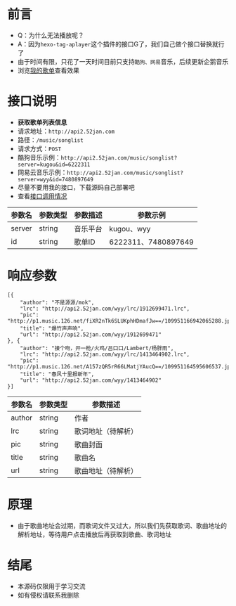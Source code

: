 # 前言
- Q：为什么无法播放呢？
- A：因为`hexo-tag-aplayer`这个插件的接口G了，我们自己做个接口替换就行了
- 由于时间有限，只花了一天时间目前只支持`酷狗、网易`音乐，后续更新企鹅音乐
- 浏览[我的歌单](http://www.app966.cn/music/)查看效果

# 接口说明
- **获取歌单列表信息**
- 请求地址：`http://api2.52jan.com`
- 路径：`/music/songlist`
- 请求方式：`POST`
- 酷狗音乐示例：`http://api2.52jan.com/music/songlist?server=kugou&id=6222311`
- 网易云音乐示例：`http://api2.52jan.com/music/songlist?server=wyy&id=7480897649`
- 尽量不要用我的接口，下载源码自己部署吧
- 查看[接口调用情况](https://www.app966.cn/charts/)

参数名|参数类型|参数描述|参数示例
---|---|---|---
server|string|音乐平台|kugou、wyy
id|string|歌单ID|6222311、7480897649

# 响应参数
```
[{
	"author": "不是源源/mok",
	"lrc": "http://api2.52jan.com/wyy/lrc/1912699471.lrc",
	"pic": "http://p1.music.126.net/fiXR2nTk6SLUKphHDmafJw==/109951166942065288.jpg",
	"title": "爆竹声声响",
	"url": "http://api2.52jan.com/wyy/1912699471"
}, {
	"author": "接个吻，开一枪/火鸡/吕口口/Lambert/杨胖雨",
	"lrc": "http://api2.52jan.com/wyy/lrc/1413464902.lrc",
	"pic": "http://p1.music.126.net/A157zQR5rR66LMatjYAucQ==/109951164595606537.jpg",
	"title": "春风十里报新年",
	"url": "http://api2.52jan.com/wyy/1413464902"
}]
```

参数名|参数类型|参数描述
---|---|---
author|string|作者
lrc|string|歌词地址（待解析）
pic|string|歌曲封面
title|string|歌曲名
url|string|歌曲地址（待解析）

# 原理
- 由于歌曲地址会过期，而歌词文件又过大，所以我们先获取歌词、歌曲地址的解析地址，等待用户点击播放后再获取到歌曲、歌词地址

# 结尾
- 本源码仅限用于学习交流
- 如有侵权请联系我删除
